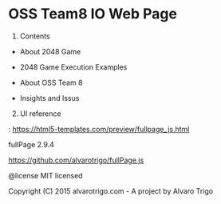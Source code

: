 # OSS Team8 IO Web Page

1. Contents

- About 2048 Game

- 2048 Game Execution Examples

- About OSS Team 8

- Insights and Issus



2. UI reference

: https://html5-templates.com/preview/fullpage_js.html

fullPage 2.9.4

https://github.com/alvarotrigo/fullPage.js

@license MIT licensed

Copyright (C) 2015 alvarotrigo.com - A project by Alvaro Trigo
